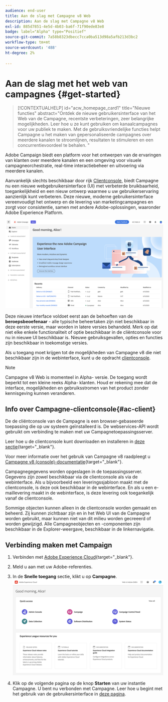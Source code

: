 ```yaml
---
audience: end-user
title: Aan de slag met Campagne v8 Web
description: Aan de slag met Campagne v8 Web
exl-id: 885d7851-4e5d-4b03-ba6f-71f90ede83e8
badge: label="Alpha" type="Positief"
source-git-commit: 7a58b8323dbecc7cca0ba513d98a5afb213d3bc2
workflow-type: tm+mt
source-wordcount: '488'
ht-degree: 2%

---
```


# Aan de slag met het web van campagnes {#get-started}

>[!CONTEXTUALHELP]
>id="acw_homepage_card1"
>title="Nieuwe functies"
>abstract="Ontdek de nieuwe gebruikersinterface van het Web van de Campagne, recentste verbeteringen, zeer belangrijke mogelijkheden. Leer hoe u ze kunt gebruiken om kanaalcampagnes voor uw publiek te maken. Met de gebruiksvriendelijke functies helpt Campagne u het maken van gepersonaliseerde campagnes over meerdere kanalen te stroomlijnen, resultaten te stimuleren en een concurrentievoordeel te behalen. "


Adobe Campaign biedt een platform voor het ontwerpen van de ervaringen van klanten over meerdere kanalen en een omgeving voor visuele campagneorchestratie, real-time interactiebeheer en uitvoering via meerdere kanalen.

Aanvankelijk slechts beschikbaar door rijk [Clientconsole](#ac-client), biedt Campagne nu een nieuwe webgebruikersinterface (UI) met verbeterde bruikbaarheid, toegankelijkheid en een nieuw ontwerp waarmee u uw gebruikerservaring aanzienlijk kunt verbeteren. Deze nieuwe, moderne gebruikersinterface vereenvoudigt het ontwerp en de levering van marketingcampagnes en zorgt voor consistentie, samen met andere Adobe-oplossingen, waaronder Adobe Experience Platform.

![](assets/home.png)

Deze nieuwe interface voldoet eerst aan de behoeften van de **beroepsbeoefenaar** - alle typische beheertaken zijn niet beschikbaar in deze eerste versie, maar worden in latere versies behandeld. Merk op dat niet elke enkele functionaliteit of optie beschikbaar in de cliëntconsole voor nu in nieuwe UI beschikbaar is. Nieuwe gebruiksgevallen, opties en functies zijn beschikbaar in toekomstige versies.

Als u toegang moet krijgen tot de mogelijkheden van Campagne v8 die niet beschikbaar zijn in de webinterface, kunt u de opdracht [clientconsole](#ac-client).


>[!NOTE]
>
>Campagne v8 Web is momenteel in Alpha- versie. De toegang wordt beperkt tot een kleine reeks Alpha- klanten. Houd er rekening mee dat de interface, mogelijkheden en gebruiksstromen van het product zonder kennisgeving kunnen veranderen.

## Info over Campagne-clientconsole{#ac-client}

De de cliëntconsole van de Campagne is een browser-gebaseerde toepassing die op uw systeem geïnstalleerd is. De webservices-API wordt gebruikt om verbinding te maken met uw Campagnetoepassingsserver.

Leer hoe u de clientconsole kunt downloaden en installeren in [deze sectie](https://experienceleague.adobe.com/docs/campaign/campaign-v8/new/connect.html){target="_blank"}.

Voor meer informatie over het gebruik van Campagne v8 raadpleegt u [Campagne v8 (console)-documentatie](https://experienceleague.adobe.com/docs/campaign/campaign-v8/campaign-home.html?lang=nl){target="_blank"}.

Campagnegegevens worden opgeslagen in de toepassingsserver. Gegevens zijn zowel beschikbaar via de clientconsole als via de webinterface. Als u bijvoorbeeld een leveringssjabloon maakt met de clientconsole, is deze ook beschikbaar in de webinterface. En als u een e-maillevering maakt in de webinterface, is deze levering ook toegankelijk vanaf de clientconsole.


Sommige objecten kunnen alleen in de clientconsole worden gemaakt en beheerd. Zij kunnen zichtbaar zijn en in het Web UI van de Campagne worden gebruikt, maar kunnen niet van dit milieu worden gecreeerd of worden gewijzigd. Alle Campagneobjecten en -componenten zijn beschikbaar in de Explorer-weergave, beschikbaar in de linkernavigatie.

## Verbinding maken met Campaign


1. Verbinden met [Adobe Experience Cloud](https://experience.adobe.com){target="_blank"}.
1. Meld u aan met uw Adobe-referenties.
1. In de **Snelle toegang** sectie, klikt u op **Campagne**.
   ![](assets/connect.png)

1. Klik op de volgende pagina op de knop **Starten** van uw instantie Campagne.
U bent nu verbonden met Campagne. Leer hoe u begint met het gebruik van de gebruikersinterface in [deze pagina](user-interface.md).

<!--
-> experience cloud home: "Campaign" -> home campaign v8
-> or Campaign v8 web if direct URL
-->

